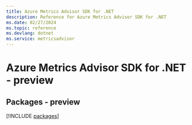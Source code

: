 ```yaml
---
title: Azure Metrics Advisor SDK for .NET
description: Reference for Azure Metrics Advisor SDK for .NET
ms.date: 02/27/2024
ms.topic: reference
ms.devlang: dotnet
ms.service: metricsadvisor
---
```

# Azure Metrics Advisor SDK for .NET - preview
## Packages - preview
[!INCLUDE [packages](metrics-advisor-index.md)]